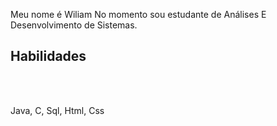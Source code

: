 Meu nome é Wiliam No momento sou estudante de Análises E Desenvolvimento de Sistemas.
<h2>Habilidades</h2>
<br></br>
<p>
  Java, C, Sql, Html, Css
</p>

